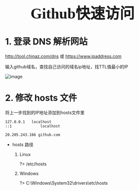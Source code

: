### <center> <font size=14 face="STKaiti"> Github快速访问 </font>    <!-- {docsify-ignore} -->

# 1. 登录 DNS 解析网站

<http://tool.chinaz.com/dns>
或
<https://www.ipaddress.com>

输入github域名，查找自己访问的域名ip地址，找TTL值最小的IP

![image](https://user-images.githubusercontent.com/26021085/170409952-62649c0e-83d7-475c-a976-c9672b47bad5.png)

# 2. 修改 hosts 文件

将上一步找到的IP地址添加到hosts文件里

``` 
127.0.0.1	localhost
::1             localhost

20.205.243.166 github.com
```

* hosts 路径
    
    1. Linux
        
        ?> /etc/hosts

    1. Windows
        
        ?> C:\Windows\System32\drivers\etc\hosts

